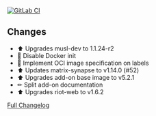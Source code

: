 [![GitLab CI][gitlabci-shield]][gitlabci]

## Changes

- ⬆ Upgrades musl-dev to 1.1.24-r2
- 🔨 Disable Docker init
- 🔨 Implement OCI image specification on labels
- ⬆ Updates matrix-synapse to v1.14.0 (#52)
- ⬆ Upgrades add-on base image to v5.2.1
- ✏ Split add-on documentation
- ⬆ Upgrades riot-web to v1.6.2

[Full Changelog][changelog]

[changelog]: https://github.com/hassio-addons/addon-matrix/compare/v0.9.0...v0.10.0
[gitlabci-shield]: https://gitlab.com/hassio-addons/addon-matrix/badges/v0.10.0/pipeline.svg
[gitlabci]: https://gitlab.com/hassio-addons/addon-matrix/pipelines
